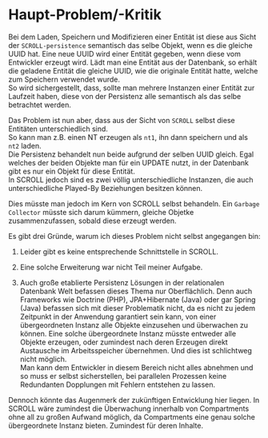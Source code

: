 # Haupt-Problem/-Kritik

Bei dem Laden, Speichern und Modifizieren einer Entität ist diese aus Sicht der `SCROLL-persistence` semantisch das selbe Objekt, wenn es die
gleiche UUID hat. Eine neue UUID wird einer Entität gegeben, wenn diese vom Entwickler erzeugt wird. Lädt man eine Entität aus der Datenbank,
so erhält die geladene Entität die gleiche UUID, wie die originale Entität hatte, welche zum Speichern verwendet wurde.  
So wird sichergestellt, dass, sollte man mehrere Instanzen einer Entität zur Laufzeit haben, diese von der Persistenz alle semantisch als
das selbe betrachtet werden.  
  
Das Problem ist nun aber, dass aus der Sicht von `SCROLL` selbst diese Entitäten unterschiedlich sind.  
So kann man z.B. einen NT erzeugen als `nt1`, ihn dann speichern und als `nt2` laden.  
Die Persistenz behandelt nun beide aufgrund der selben UUID gleich. Egal welches der beiden Objekte man für ein UPDATE nutzt, in der Datenbank
gibt es nur ein Objekt für diese Entität.  
In SCROLL jedoch sind es zwei völlig unterschiedliche Instanzen, die auch unterschiedliche Played-By Beziehungen besitzen können.  
  
Dies müsste man jedoch im Kern von SCROLL selbst behandeln. Ein `Garbage Collector` müsste sich darum kümmern, gleiche Objetke zusammenzufassen,
sobald diese erzeugt werden.  
  
Es gibt drei Gründe, warum ich dieses Problem nicht selbst angegangen bin:

1. Leider gibt es keine entsprechende Schnittstelle in SCROLL.

1. Eine solche Erweiterung war nicht Teil meiner Aufgabe.

1. Auch große etablierte Persistenz Lösungen in der relationalen Datenbank Welt befassen dieses Thema nur Oberflächlich. Denn auch Frameworks
   wie Doctrine (PHP), JPA+Hibernate (Java) oder gar Spring (Java) befassen sich mit dieser Problematik nicht, da es nicht zu jedem Zeitpunkt
   in der Anwendung garantiert sein kann, von einer übergeordneten Instanz alle Objekte einzusehen und überwachen zu können. Eine solche
   übergeordnete Instanz müsste entweder alle Objekte erzeugen, oder zumindest nach deren Erzeugen direkt Austausche im Arbeitsspeicher
   übernehmen. Und dies ist schlichtweg nicht möglich.  
   Man kann dem Entwickler in diesem Bereich nicht alles abnehmen und so muss er selbst sicherstellen, bei parallelen Prozessen keine
   Redundanten Dopplungen mit Fehlern entstehen zu lassen.

Dennoch könnte das Augenmerk der zukünftigen Entwicklung hier liegen. In SCROLL wäre zumindest die Überwachung innerhalb von Compartments ohne
all zu großen Aufwand möglich, da Compartments eine genau solche übergeordnete Instanz bieten. Zumindest für deren Inhalte.
